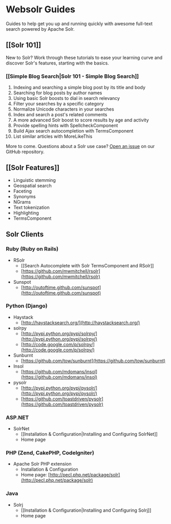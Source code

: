 # Websolr Guides

Guides to help get you up and running quickly with awesome full-text search powered by Apache Solr.

## [[Solr 101]]

New to Solr? Work through these tutorials to ease your learning curve and discover Solr's features, starting with the basics.

### [[Simple Blog Search|Solr 101 - Simple Blog Search]]

1. Indexing and searching a simple blog post by its title and body
2. Searching for blog posts by author names
3. Using basic Solr boosts to dial in search relevancy
4. Filter your searches by a specific category
5. Normalize Unicode characters in your searches
6. Index and search a post's related comments
7. A more advanced Solr boost to score results by age and activity
8. Provide spelling hints with SpellcheckComponent
9. Build Ajax search autocompletion with TermsComponent
10. List similar articles with MoreLikeThis

More to come. Questions about a Solr use case? [Open an issue](https://github.com/onemorecloud/websolr-guides/issues) on our GitHub repository.

## [[Solr Features]]

* Linguistic stemming
* Geospatial search
* Faceting
* Synonyms
* NGrams
* Text tokenization
* Highlighting
* TermsComponent

## Solr Clients

### Ruby (Ruby on Rails)

* RSolr
  * [[Search Autocomplete with Solr TermsComponent and RSolr]]
  * [https://github.com/mwmitchell/rsolr](https://github.com/mwmitchell/rsolr)
* Sunspot
  * [http://outoftime.github.com/sunspot](http://outoftime.github.com/sunspot)

### Python (Django)

* Haystack
  * [http://haystacksearch.org/](http://haystacksearch.org/)
* solrpy
  * [http://pypi.python.org/pypi/solrpy/](http://pypi.python.org/pypi/solrpy/)
  * [http://code.google.com/p/solrpy/](http://code.google.com/p/solrpy/)
* Sunburnt
  * [https://github.com/tow/sunburnt](https://github.com/tow/sunburnt)
* Insol
  * [https://github.com/mdomans/insol](https://github.com/mdomans/insol)
* pysolr
  * [http://pypi.python.org/pypi/pysolr/](http://pypi.python.org/pypi/pysolr/)
  * [https://github.com/toastdriven/pysolr](https://github.com/toastdriven/pysolr)


### ASP.NET

* SolrNet
  * [[Installation & Configuration|Installing and Configuring SolrNet]]
  * Home page

### PHP (Zend, CakePHP, CodeIgniter)

* Apache Solr PHP extension
  * Installation & Configuration
  * Home page: [http://pecl.php.net/package/solr](http://pecl.php.net/package/solr)

### Java

* Solrj
  * [[Installation & Configuration|Installing and Configuring Solrj]]
  * Home page
